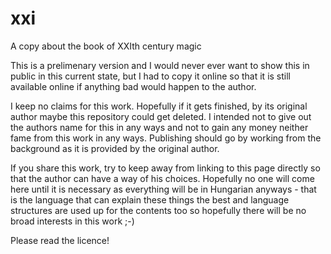 # xxi
A copy about the book of XXIth century magic

This is a prelimenary version and I would never ever want to show this in public in this current state, but I had to copy it online so that it is still available online if anything bad would happen to the author.

I keep no claims for this work. Hopefully if it gets finished, by its original author maybe this repository could get deleted. I intended not to give out the authors name for this in any ways and not to gain any money neither fame from this work in any ways. Publishing should go by working from the background as it is provided by the original author.

If you share this work, try to keep away from linking to this page directly so that the author can have a way of his choices. Hopefully no one will come here until it is necessary as everything will be in Hungarian anyways - that is the language that can explain these things the best and language structures are used up for the contents too so hopefully there will be no broad interests in this work ;-)

Please read the licence!
